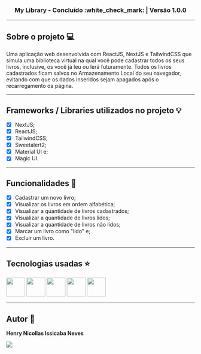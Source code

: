 <h3 align="center">My Library - Concluído :white_check_mark: | Versão 1.0.0</h3>

---

## Sobre o projeto :computer:

Uma aplicação web desenvolvida com ReactJS, NextJS e TailwindCSS que simula uma biblioteca virtual
na qual você pode cadastrar todos os seus livros, inclusive, os você já leu ou lerá futuramente. Todos os livros cadastrados ficam salvos no Armazenamento Local do seu navegador, evitando com que os dados inseridos sejam apagados após o recarregamento da página.

---

## Frameworks / Libraries utilizados no projeto :bulb:

- [x] NextJS;
- [x] ReactJS;
- [x] TailwindCSS;
- [x] Sweetalert2;
- [x] Material UI e;
- [x] Magic UI.

---

## Funcionalidades :wrench:

- [x] Cadastrar um novo livro;
- [x] Visualizar os livros em ordem alfabética;
- [x] Visualizar a quantidade de livros cadastrados;
- [x] Visualizar a quantidade de livros lidos;
- [x] Visualizar a quantidade de livros não lidos;
- [x] Marcar um livro como "lido" e;
- [x] Excluir um livro.

---

## Tecnologias usadas :star:

<div display="flex" gap="16px">
  <img width="50px" height="50px" src="https://cdn.jsdelivr.net/gh/devicons/devicon@latest/icons/react/react-original.svg" />
  <img width="50px" height="50px" src="https://cdn.jsdelivr.net/gh/devicons/devicon@latest/icons/nextjs/nextjs-original.svg" />
  <img width="50px" height="50px" src="https://cdn.jsdelivr.net/gh/devicons/devicon@latest/icons/tailwindcss/tailwindcss-original.svg" />
  <img width="50px" height="50px" src="https://cdn.jsdelivr.net/gh/devicons/devicon@latest/icons/javascript/javascript-original.svg" />
  <img width="50px" height="50px" src="https://cdn.jsdelivr.net/gh/devicons/devicon@latest/icons/typescript/typescript-original.svg" />
</div>

---

## Autor :raising_hand:
<p><b>Henry Nicollas Issicaba Neves</b></p>
<div display="flex">
  <a href="https://www.linkedin.com/in/henry-nicollas-issicaba-neves-05a54024a?utm_source=share&utm_campaign=share_via&utm_content=profile&utm_medium=android_app"><img src="https://img.shields.io/badge/LinkedIn-0077B5?style=for-the-badge&logo=linkedin&logoColor=white"></a>
</div>
